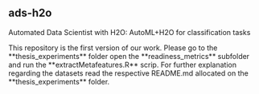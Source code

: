 ## ads-h2o

Automated Data Scientist with H2O: AutoML+H2O for classification tasks

</p>
This repository is the first version of our work.
Please go to the **thesis_experiments** folder open the **readiness_metrics** subfolder and run the **extractMetafeatures.R** scrip.
For further explanation regarding the datasets read the respective README.md allocated on the **thesis_experiments** folder.
